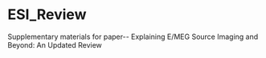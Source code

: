 # ESI_Review
Supplementary materials for paper-- Explaining E/MEG Source Imaging and Beyond: An Updated Review

